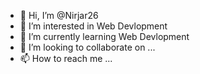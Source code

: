 - 👋 Hi, I’m @Nirjar26
- 👀 I’m interested in Web Devlopment 
- 🌱 I’m currently learning Web Devlopment 
- 💞️ I’m looking to collaborate on ...
- 📫 How to reach me ...

<!---
Nirjar26/Nirjar26 is a ✨ special ✨ repository because its `README.md` (this file) appears on your GitHub profile.
You can click the Preview link to take a look at your changes.
--->
